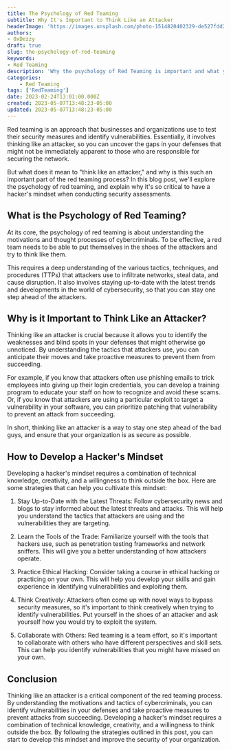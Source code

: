 ```yaml
---
title: The Psychology of Red Teaming
subtitle: Why It's Important to Think Like an Attacker
headerImage: 'https://images.unsplash.com/photo-1514820402329-de527fdd2e6d?ixlib=rb-4.0.3&ixid=MnwxMjA3fDB8MHxwaG90by1wYWdlfHx8fGVufDB8fHx8&auto=format&fit=crop&w=1173&q=80'
authors:
- 0xDezzy
draft: true
slug: the-psychology-of-red-teaming
keywords:
- Red Teaming
description: 'Why the psychology of Red Teaming is important and what you can do to grow as a Red Teamer.'
categories: 
    - Red Teaming
tags: ['RedTeaming']
date: 2023-02-24T13:01:00.000Z
created: 2023-05-07T13:48:23-05:00
updated: 2023-05-07T13:48:23-05:00
---
```


Red teaming is an approach that businesses and organizations use to test their security measures and identify vulnerabilities. Essentially, it involves thinking like an attacker, so you can uncover the gaps in your defenses that might not be immediately apparent to those who are responsible for securing the network.

But what does it mean to "think like an attacker," and why is this such an important part of the red teaming process? In this blog post, we'll explore the psychology of red teaming, and explain why it's so critical to have a hacker's mindset when conducting security assessments.

## What is the Psychology of Red Teaming?

At its core, the psychology of red teaming is about understanding the motivations and thought processes of cybercriminals. To be effective, a red team needs to be able to put themselves in the shoes of the attackers and try to think like them.

This requires a deep understanding of the various tactics, techniques, and procedures (TTPs) that attackers use to infiltrate networks, steal data, and cause disruption. It also involves staying up-to-date with the latest trends and developments in the world of cybersecurity, so that you can stay one step ahead of the attackers.

## Why is it Important to Think Like an Attacker?

Thinking like an attacker is crucial because it allows you to identify the weaknesses and blind spots in your defenses that might otherwise go unnoticed. By understanding the tactics that attackers use, you can anticipate their moves and take proactive measures to prevent them from succeeding.

For example, if you know that attackers often use phishing emails to trick employees into giving up their login credentials, you can develop a training program to educate your staff on how to recognize and avoid these scams. Or, if you know that attackers are using a particular exploit to target a vulnerability in your software, you can prioritize patching that vulnerability to prevent an attack from succeeding.

In short, thinking like an attacker is a way to stay one step ahead of the bad guys, and ensure that your organization is as secure as possible.

## How to Develop a Hacker's Mindset

Developing a hacker's mindset requires a combination of technical knowledge, creativity, and a willingness to think outside the box. Here are some strategies that can help you cultivate this mindset:

1. Stay Up-to-Date with the Latest Threats: Follow cybersecurity news and blogs to stay informed about the latest threats and attacks. This will help you understand the tactics that attackers are using and the vulnerabilities they are targeting.

2. Learn the Tools of the Trade: Familiarize yourself with the tools that hackers use, such as penetration testing frameworks and network sniffers. This will give you a better understanding of how attackers operate.

3. Practice Ethical Hacking: Consider taking a course in ethical hacking or practicing on your own. This will help you develop your skills and gain experience in identifying vulnerabilities and exploiting them.

4. Think Creatively: Attackers often come up with novel ways to bypass security measures, so it's important to think creatively when trying to identify vulnerabilities. Put yourself in the shoes of an attacker and ask yourself how you would try to exploit the system.

5. Collaborate with Others: Red teaming is a team effort, so it's important to collaborate with others who have different perspectives and skill sets. This can help you identify vulnerabilities that you might have missed on your own.

## Conclusion

Thinking like an attacker is a critical component of the red teaming process. By understanding the motivations and tactics of cybercriminals, you can identify vulnerabilities in your defenses and take proactive measures to prevent attacks from succeeding. Developing a hacker's mindset requires a combination of technical knowledge, creativity, and a willingness to think outside the box. By following the strategies outlined in this post, you can start to develop this mindset and improve the security of your organization.



